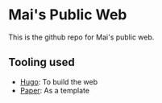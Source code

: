 # Mai's Public Web

This is the github repo for Mai's public web. 

## Tooling used

* [Hugo](https://gohugo.io/): To build the web
* [Paper](https://github.com/nanxiaobei/hugo-paper): As a template
